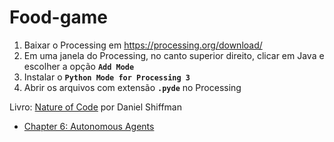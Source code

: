 # Food-game

1. Baixar o Processing em https://processing.org/download/
2. Em uma janela do Processing, no canto superior direito, clicar em Java e escolher a opção **`Add Mode`**
3. Instalar o **`Python Mode for Processing 3`**
4. Abrir os arquivos com extensão **`.pyde`** no Processing

Livro: [Nature of Code](https://natureofcode.com/book/) por Daniel Shiffman
- [Chapter 6: Autonomous Agents](https://natureofcode.com/book/chapter-6-autonomous-agents/)
